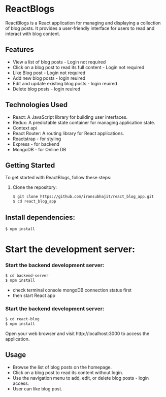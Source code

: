 # ReactBlogs

ReactBlogs is a React application for managing and displaying a collection of blog posts. It provides a user-friendly interface for users to read and interact with blog content.

## Features

- View a list of blog posts - Login not required
- Click on a blog post to read its full content - Login not required
- Like Blog post - Login not required
- Add new blog posts - login reuired
- Edit and update existing blog posts - login reuired
- Delete blog posts - login reuired

## Technologies Used

- React: A JavaScript library for building user interfaces.
- Redux: A predictable state container for managing application state.
- Context api
- React Router: A routing library for React applications.
- Reactstrap - for styling
- Express - for backend
- MongoDB - for Online DB

## Getting Started

To get started with ReactBlogs, follow these steps:

1. Clone the repository:

   ```bash
   $ git clone https://github.com/ironsubhajit/react_blog_app.git
   $ cd react_blog_app
   ```

## Install dependencies:
```bash
$ npm install
```

# Start the development server:
### Start the backend development server:

```bash
$ cd backend-server
$ npm install
```
- check terminal console mongoDB connection status first
- then start React app
### Start the backend development server:
```bash
$ cd react-blog
$ npm install
```

Open your web browser and visit http://localhost:3000 to access the application.

## Usage
- Browse the list of blog posts on the homepage.
- Click on a blog post to read its content without login.
- Use the navigation menu to add, edit, or delete blog posts - login access.
- User can like blog post.
